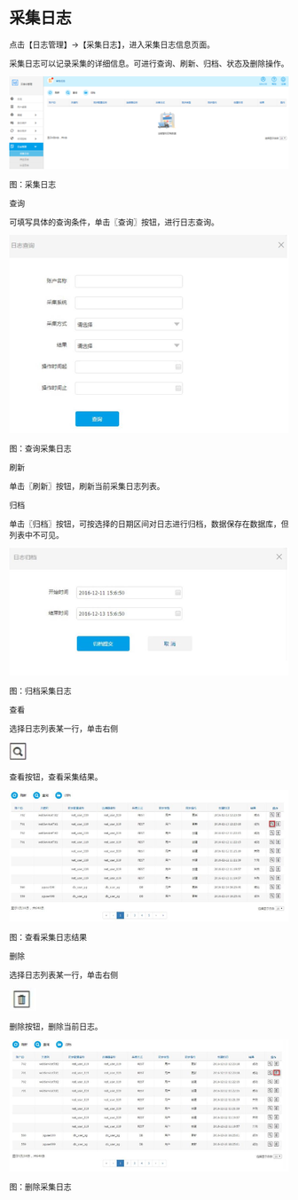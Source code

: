 # 采集日志

点击【日志管理】->【采集日志】，进入采集日志信息页面。

采集日志可以记录采集的详细信息。可进行查询、刷新、归档、状态及删除操作。 

![](/articles/idm/4-/images/image96.png)

图：采集日志

查询

可填写具体的查询条件，单击〖查询〗按钮，进行日志查询。

![](/articles/idm/4-/images/image97.png)

图：查询采集日志

刷新

单击〖刷新〗按钮，刷新当前采集日志列表。

归档

单击〖归档〗按钮，可按选择的日期区间对日志进行归档，数据保存在数据库，但列表中不可见。 

![](/articles/idm/4-/images/image98.png)

图：归档采集日志

查看

选择日志列表某一行，单击右侧

![](/articles/idm/4-/images/image99.png)

查看按钮，查看采集结果。

![](/articles/idm/4-/images/image100.png)

图：查看采集日志结果

删除

选择日志列表某一行，单击右侧

![](/articles/idm/2-/images/image7.png)

删除按钮，删除当前日志。

![](/articles/idm/4-/images/image101.png)

图：删除采集日志


















